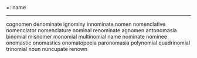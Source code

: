 =: name

---
cognomen
denominate
ignominy
innominate
nomen
nomenclative
nomenclator
nomenclature
nominal
renominate
agnomen
antonomasia
binomial
misnomer
monomial
multinomial
name
nominate
nominee
onomastic
onomastics
onomatopoeia
paronomasia
polynomial
quadrinomial
trinomial
noun
nuncupate
renown
